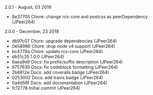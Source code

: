 2.0.1 - August, 03 2019

* 8e37705 Chore: change rcs-core and postcss as peerDependency (JPeer264)

2.0.0 - December, 23 2018

* db97c07 Chore: upgrade dependencies (JPeer264)
* 0e58986 Chore: drop node v4 support (JPeer264)
* bc4778a Chore: update rcs-core (JPeer264)
* db51c35 1.0.0 (JPeer264)
* 6aea9e9 Docs: fix prefix/suffix description (JPeer264)
* 9757639 Docs: fix codeblock formatting (JPeer264)
* 2b6812e Docs: add coveralls badge (JPeer264)
* 0253002 Docs: add travis badge (JPeer264)
* 0a4d56f Docs: add documentation (JPeer264)
* fc12778 Initial commit (JPeer264)

